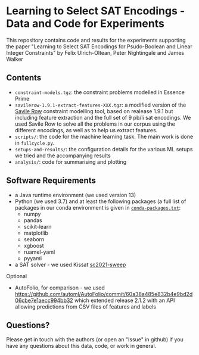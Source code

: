 # Learning to Select SAT Encodings - Data and Code for Experiments

This repository contains code and results for the experiments supporting the
paper "Learning to Select SAT Encodings for Psudo-Boolean and Linear Integer
Constraints" by Felix Ulrich-Oltean, Peter Nightingale and James Walker

## Contents
- `constraint-models.tgz`: the constraint problems modelled in Essence Prime
- `savilerow-1.9.1-extract-features-XXX.tgz`: a modified version of the [Savile
  Row](https://savilerow.cs.st-andrews.ac.uk/) constraint modelling tool, based
  on realease 1.9.1 but including feature extraction and the full set of 9
  pb/li sat encodings.  We used Savile Row to solve all the problems in our
  corpus using the different encodings, as well as to help us extract features.
- `scripts/`: the code for the machine learning task.  The main work is done in
  `fullcycle.py`.
- `setups-and-results/`: the configuration details for the various ML setups we
  tried and the accompanying results
- `analysis/`: code for summarising and plotting

## Software Requirements
- a Java runtime environment (we used version 13)
- Python (we used 3.7) and at least the following packages (a full list of
  packages in our conda environment is given in
  [`conda-packages.txt`](./conda-packages.txt):
  - numpy
  - pandas
  - scikit-learn
  - matplotlib
  - seaborn
  - xgboost
  - ruamel-yaml
  - pyyaml
- a SAT solver - we used Kissat
  [sc2021-sweep](https://github.com/arminbiere/kissat/tree/sc2021-sweep)

Optional
- AutoFolio, for comparison - we used
  https://github.com/automl/AutoFolio/commit/60a38a485e832b4e9bd2d06cbe7e1aecc994bb32
  which extended release 2.1.2 with an API allowing predictions from CSV files
  of features and labels

## Questions?
Please get in touch with the authors (or open an "Issue" in github) if you have
any questions about this data, code, or work in general.
